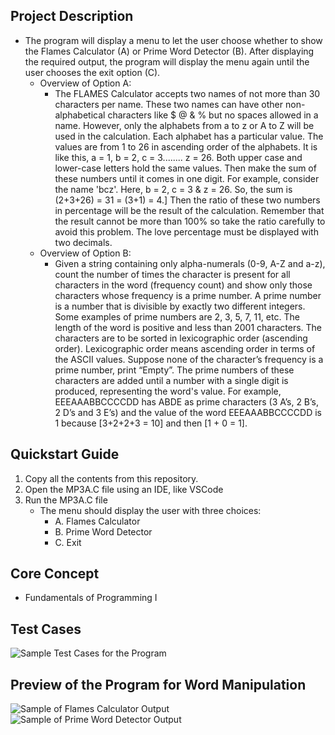 ## Project Description
- The program will display a menu to let the user choose whether to show the Flames Calculator (A) or Prime Word Detector (B). After displaying the required output, the program will display the menu again until the user chooses the exit option (C).
    - Overview of Option A:
        - The FLAMES Calculator accepts two names of not more than 30 characters per name. These two names can have other non-alphabetical characters like $ @ & % but no spaces allowed in a name. However, only the alphabets from a to z or A to Z will be used in the calculation. Each alphabet has a particular value. The values are from 1 to 26 in ascending order of the alphabets. It is like this, a = 1, b = 2, c = 3........ z = 26. Both upper case and lower-case letters hold the same values. Then make the sum of these numbers until it comes in one digit. For example, consider the name 'bcz'. Here, b = 2, c = 3 & z = 26. So, the sum is (2+3+26) = 31 = (3+1) = 4.] Then the ratio of these two numbers in percentage will be the result of the calculation. Remember that the result cannot be more than 100% so take the ratio carefully to avoid this problem. The love percentage must be displayed with two decimals.
    - Overview of Option B:
        - Given a string containing only alpha-numerals (0-9, A-Z and a-z), count the number of times the character is present for all characters in the word (frequency count) and show only those characters whose frequency is a prime number. A prime number is a number that is divisible by exactly two different integers. Some examples of prime numbers are 2, 3, 5, 7, 11, etc. The length of the word is positive and less than 2001 characters. The characters are to be sorted in lexicographic order (ascending order). Lexicographic order means ascending order in terms of the ASCII values. Suppose none of the character’s frequency is a prime number, print “Empty”. The prime numbers of these characters are added until a number with a single digit is produced, representing the word's value. For example, EEEAAABBCCCCDD has ABDE as prime characters (3 A’s, 2 B’s, 2 D’s and 3 E’s) and the value of the word EEEAAABBCCCCDD is 1 because [3+2+2+3 = 10] and then [1 + 0 = 1].

## Quickstart Guide
1. Copy all the contents from this repository.
2. Open the MP3A.C file using an IDE, like VSCode
3. Run the MP3A.C file
   - The menu should display the user with three choices:
       - A. Flames Calculator
       - B. Prime Word Detector
       - C. Exit

## Core Concept
- Fundamentals of Programming I

## Test Cases
![Sample Test Cases for the Program](https://github.com/Shojiyao12/Flames_Calculator-and-Prime_Word_Detector/assets/90734662/f71f9ae1-8009-4f84-84e5-1b554179dcc1)

## Preview of the Program for Word Manipulation
![Sample of Flames Calculator Output](https://github.com/Shojiyao12/Flames_Calculator-and-Prime_Word_Detector/assets/90734662/177e1bba-e971-426d-9707-b792900b7311)
![Sample of Prime Word Detector Output](https://github.com/Shojiyao12/Flames_Calculator-and-Prime_Word_Detector/assets/90734662/49d230e0-59e0-4a35-b032-57982091b4cf)
